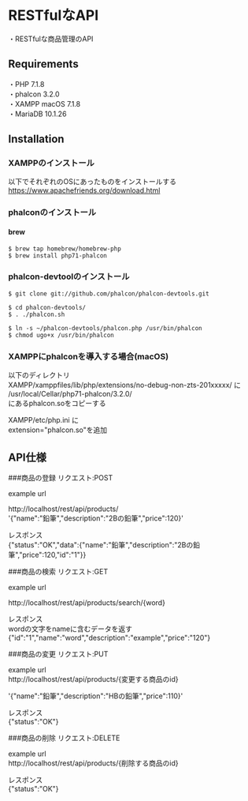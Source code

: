 # RESTfulなAPI

・RESTfulな商品管理のAPI

## Requirements


・PHP      7.1.8  
・phalcon  3.2.0  
・XAMPP    macOS 7.1.8  
・MariaDB  10.1.26  


## Installation
### XAMPPのインストール
以下でそれぞれのOSにあったものをインストールする  
https://www.apachefriends.org/download.html  

### phalconのインストール

#### brew  


    $ brew tap homebrew/homebrew-php  
    $ brew install php71-phalcon  


### phalcon-devtoolのインストール


    $ git clone git://github.com/phalcon/phalcon-devtools.git  

    $ cd phalcon-devtools/  
    $ . ./phalcon.sh  

    $ ln -s ~/phalcon-devtools/phalcon.php /usr/bin/phalcon  
    $ chmod ugo+x /usr/bin/phalcon  


### XAMPPにphalconを導入する場合(macOS)

以下のディレクトリ  
XAMPP/xamppfiles/lib/php/extensions/no-debug-non-zts-201xxxxx/ に  
/usr/local/Cellar/php71-phalcon/3.2.0/  
にあるphalcon.soをコピーする  

XAMPP/etc/php.ini に  
extension="phalcon.so"を追加  


## API仕様

###商品の登録
リクエスト:POST  

example url  

http://localhost/rest/api/products/  
'{"name":"鉛筆","description":"2Bの鉛筆","price":120}'  

レスポンス  
{"status":"OK","data":{"name":"鉛筆","description":"2Bの鉛筆","price":120,"id":"1"}}  


###商品の検索
リクエスト:GET  

example url  

http://localhost/rest/api/products/search/{word}  

レスポンス  
wordの文字をnameに含むデータを返す  
{"id":"1","name":"word","description":"example","price":"120"}  


###商品の変更
リクエスト:PUT  

example url  
http://localhost/rest/api/products/{変更する商品のid}  

'{"name":"鉛筆","description":"HBの鉛筆","price":110}'  

レスポンス  
{"status":"OK"}  


###商品の削除
リクエスト:DELETE  
  
example url  
http://localhost/rest/api/products/{削除する商品のid}  

レスポンス  
{"status":"OK"}  
